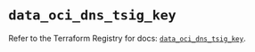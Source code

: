 # `data_oci_dns_tsig_key`

Refer to the Terraform Registry for docs: [`data_oci_dns_tsig_key`](https://registry.terraform.io/providers/hashicorp/oci/7.19.0/docs/data-sources/dns_tsig_key).
